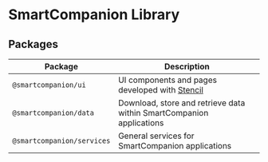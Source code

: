 # SmartCompanion Library

## Packages

| Package | Description |
| --- | --- |
| `@smartcompanion/ui` | UI components and pages developed with [Stencil](https://stenciljs.com/) |
| `@smartcompanion/data` | Download, store and retrieve data within SmartCompanion applications |
| `@smartcompanion/services` | General services for SmartCompanion applications |
